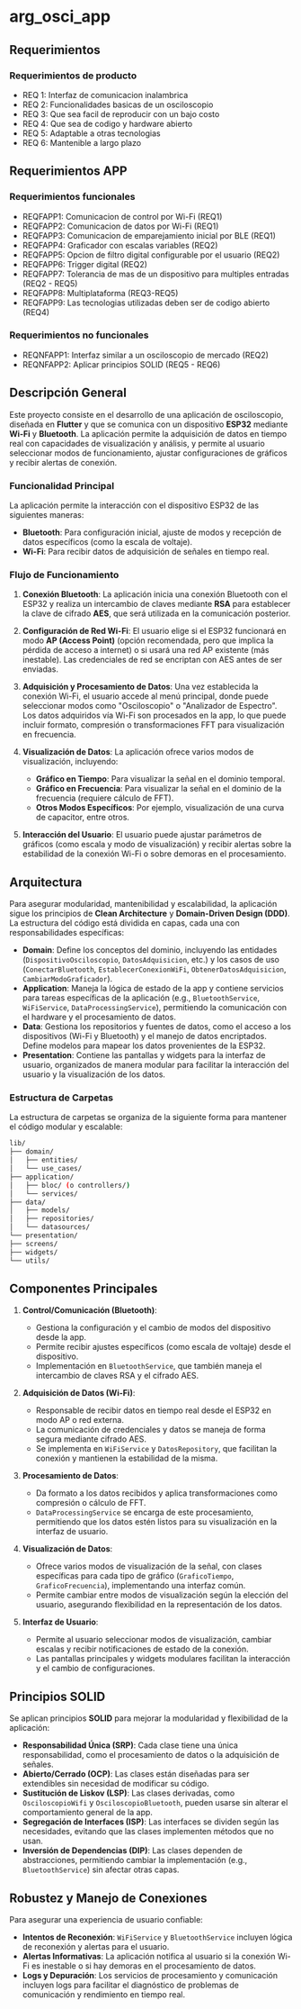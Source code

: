# arg_osci_app

## Requerimientos

### Requerimientos de producto
- REQ 1: Interfaz de comunicacion inalambrica
- REQ 2: Funcionalidades basicas de un osciloscopio
- REQ 3: Que sea facil de reproducir con un bajo costo
- REQ 4: Que sea de codigo y hardware abierto
- REQ 5: Adaptable a otras tecnologias
- REQ 6: Mantenible a largo plazo

## Requerimientos APP
### Requerimientos funcionales
- REQFAPP1: Comunicacion de control por Wi-Fi (REQ1)
- REQFAPP2: Comunicacion de datos por Wi-Fi (REQ1)
- REQFAPP3: Comunicacion de emparejamiento inicial por BLE (REQ1)
- REQFAPP4: Graficador con escalas variables (REQ2)
- REQFAPP5: Opcion de filtro digital configurable por el usuario (REQ2)
- REQFAPP6: Trigger digital (REQ2)
- REQFAPP7: Tolerancia de mas de un dispositivo para multiples entradas (REQ2 - REQ5)
- REQFAPP8: Multiplataforma (REQ3-REQ5)
- REQFAPP9: Las tecnologias utilizadas deben ser de codigo abierto (REQ4)

### Requerimientos no funcionales
- REQNFAPP1: Interfaz similar a un osciloscopio de mercado (REQ2)
- REQNFAPP2: Aplicar principios SOLID (REQ5 - REQ6)

## Descripción General

Este proyecto consiste en el desarrollo de una aplicación de osciloscopio, diseñada en **Flutter** y que se comunica con un dispositivo **ESP32** mediante **Wi-Fi** y **Bluetooth**. La aplicación permite la adquisición de datos en tiempo real con capacidades de visualización y análisis, y permite al usuario seleccionar modos de funcionamiento, ajustar configuraciones de gráficos y recibir alertas de conexión.

### Funcionalidad Principal

La aplicación permite la interacción con el dispositivo ESP32 de las siguientes maneras:

- **Bluetooth**: Para configuración inicial, ajuste de modos y recepción de datos específicos (como la escala de voltaje).
- **Wi-Fi**: Para recibir datos de adquisición de señales en tiempo real.

### Flujo de Funcionamiento

1. **Conexión Bluetooth**: La aplicación inicia una conexión Bluetooth con el ESP32 y realiza un intercambio de claves mediante **RSA** para establecer la clave de cifrado **AES**, que será utilizada en la comunicación posterior.
2. **Configuración de Red Wi-Fi**: El usuario elige si el ESP32 funcionará en modo **AP (Access Point)** (opción recomendada, pero que implica la pérdida de acceso a internet) o si usará una red AP existente (más inestable). Las credenciales de red se encriptan con AES antes de ser enviadas.
3. **Adquisición y Procesamiento de Datos**: Una vez establecida la conexión Wi-Fi, el usuario accede al menú principal, donde puede seleccionar modos como "Osciloscopio" o "Analizador de Espectro". Los datos adquiridos vía Wi-Fi son procesados en la app, lo que puede incluir formato, compresión o transformaciones FFT para visualización en frecuencia.
4. **Visualización de Datos**: La aplicación ofrece varios modos de visualización, incluyendo:
    - **Gráfico en Tiempo**: Para visualizar la señal en el dominio temporal.
    - **Gráfico en Frecuencia**: Para visualizar la señal en el dominio de la frecuencia (requiere cálculo de FFT).
    - **Otros Modos Específicos**: Por ejemplo, visualización de una curva de capacitor, entre otros.

5. **Interacción del Usuario**: El usuario puede ajustar parámetros de gráficos (como escala y modo de visualización) y recibir alertas sobre la estabilidad de la conexión Wi-Fi o sobre demoras en el procesamiento.

## Arquitectura

Para asegurar modularidad, mantenibilidad y escalabilidad, la aplicación sigue los principios de **Clean Architecture** y **Domain-Driven Design (DDD)**. La estructura del código está dividida en capas, cada una con responsabilidades específicas:

- **Domain**: Define los conceptos del dominio, incluyendo las entidades (`DispositivoOsciloscopio`, `DatosAdquisicion`, etc.) y los casos de uso (`ConectarBluetooth`, `EstablecerConexionWiFi`, `ObtenerDatosAdquisicion`, `CambiarModoGraficador`).
- **Application**: Maneja la lógica de estado de la app y contiene servicios para tareas específicas de la aplicación (e.g., `BluetoothService`, `WiFiService`, `DataProcessingService`), permitiendo la comunicación con el hardware y el procesamiento de datos.
- **Data**: Gestiona los repositorios y fuentes de datos, como el acceso a los dispositivos (Wi-Fi y Bluetooth) y el manejo de datos encriptados. Define modelos para mapear los datos provenientes de la ESP32.
- **Presentation**: Contiene las pantallas y widgets para la interfaz de usuario, organizados de manera modular para facilitar la interacción del usuario y la visualización de los datos.

### Estructura de Carpetas

La estructura de carpetas se organiza de la siguiente forma para mantener el código modular y escalable:

``` bash
lib/
├── domain/
│   ├── entities/
│   └── use_cases/
├── application/
│   ├── bloc/ (o controllers/)
│   └── services/
├── data/
│   ├── models/
│   ├── repositories/
│   └── datasources/
└── presentation/
├── screens/
├── widgets/
└── utils/
```

## Componentes Principales

1. **Control/Comunicación (Bluetooth)**:
    - Gestiona la configuración y el cambio de modos del dispositivo desde la app.
    - Permite recibir ajustes específicos (como escala de voltaje) desde el dispositivo.
    - Implementación en `BluetoothService`, que también maneja el intercambio de claves RSA y el cifrado AES.

2. **Adquisición de Datos (Wi-Fi)**:
    - Responsable de recibir datos en tiempo real desde el ESP32 en modo AP o red externa.
    - La comunicación de credenciales y datos se maneja de forma segura mediante cifrado AES.
    - Se implementa en `WiFiService` y `DatosRepository`, que facilitan la conexión y mantienen la estabilidad de la misma.

3. **Procesamiento de Datos**:
    - Da formato a los datos recibidos y aplica transformaciones como compresión o cálculo de FFT.
    - `DataProcessingService` se encarga de este procesamiento, permitiendo que los datos estén listos para su visualización en la interfaz de usuario.

4. **Visualización de Datos**:
    - Ofrece varios modos de visualización de la señal, con clases específicas para cada tipo de gráfico (`GraficoTiempo`, `GraficoFrecuencia`), implementando una interfaz común.
    - Permite cambiar entre modos de visualización según la elección del usuario, asegurando flexibilidad en la representación de los datos.

5. **Interfaz de Usuario**:
    - Permite al usuario seleccionar modos de visualización, cambiar escalas y recibir notificaciones de estado de la conexión.
    - Las pantallas principales y widgets modulares facilitan la interacción y el cambio de configuraciones.

## Principios SOLID

Se aplican principios **SOLID** para mejorar la modularidad y flexibilidad de la aplicación:

- **Responsabilidad Única (SRP)**: Cada clase tiene una única responsabilidad, como el procesamiento de datos o la adquisición de señales.
- **Abierto/Cerrado (OCP)**: Las clases están diseñadas para ser extendibles sin necesidad de modificar su código.
- **Sustitución de Liskov (LSP)**: Las clases derivadas, como `OsciloscopioWifi` y `OsciloscopioBluetooth`, pueden usarse sin alterar el comportamiento general de la app.
- **Segregación de Interfaces (ISP)**: Las interfaces se dividen según las necesidades, evitando que las clases implementen métodos que no usan.
- **Inversión de Dependencias (DIP)**: Las clases dependen de abstracciones, permitiendo cambiar la implementación (e.g., `BluetoothService`) sin afectar otras capas.

## Robustez y Manejo de Conexiones

Para asegurar una experiencia de usuario confiable:
- **Intentos de Reconexión**: `WiFiService` y `BluetoothService` incluyen lógica de reconexión y alertas para el usuario.
- **Alertas Informativas**: La aplicación notifica al usuario si la conexión Wi-Fi es inestable o si hay demoras en el procesamiento de datos.
- **Logs y Depuración**: Los servicios de procesamiento y comunicación incluyen logs para facilitar el diagnóstico de problemas de comunicación y rendimiento en tiempo real.
